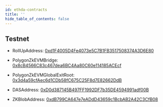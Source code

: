 ```yaml
---
id: ethda-contracts
title: ''
hide_table_of_contents: false
---
```


## Testnet

- RollUpAddress: [0xd1F4005D4Fe4073e5C7B1FB3517508374A3D6E80](https://sepolia.etherscan.io/address/0xd1F4005D4Fe4073e5C7B1FB3517508374A3D6E80)

- PolygonZkEVMBridge: [0x8cB4566C83c467dea6BC4Aa80C60e114185ACEcf](https://sepolia.etherscan.io/address/0x8cB4566C83c467dea6BC4Aa80C60e114185ACEcf)

- PolygonZkEVMGlobalExitRoot: [0x3d4a59cfAec6d1CDb58fC675C25F8d7E82662DdB](https://sepolia.etherscan.io/address/0x3d4a59cfAec6d1CDb58fC675C25F8d7E82662DdB)

- DASAddress: [0xD0d387145B497FF1992DF7b35DE4594991adf00B](https://sepolia.etherscan.io/address/0xD0d387145B497FF1992DF7b35DE4594991adf00B)

- ZKBlobAddress: [0xdB799CA647e7eADdD43659c1BcbAB2A42C3CfB08](https://sepolia.etherscan.io/address/0xdB799CA647e7eADdD43659c1BcbAB2A42C3CfB08)

<!-- ## Devnet

- CDKValidium: [0x6af6A2F1ed424097b29609CC0dD12e4812155295](https://sepolia.etherscan.io/address/0x6af6A2F1ed424097b29609CC0dD12e4812155295)

- PolygonZkEVMBridge: [0x1d981B754EF5daA27AB0Be566a3F052c3E020186](https://sepolia.etherscan.io/address/0x1d981B754EF5daA27AB0Be566a3F052c3E020186)

- PolygonZkEVMGlobalExitRoot: [0x54af4E46E26feAb73f9089583fF4D79a31C243eC](https://sepolia.etherscan.io/address/0x54af4E46E26feAb73f9089583fF4D79a31C243eC)

- CDKDataCommittee: [0xf35Cd7211737792D14BC6D2A992714C71C21C6D3](https://sepolia.etherscan.io/address/0xf35Cd7211737792D14BC6D2A992714C71C21C6D3) -->
